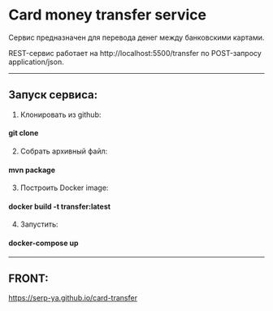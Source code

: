 # Card money transfer service

Сервис предназначен для перевода денег между банковскими картами.

REST-сервис работает на http://localhost:5500/transfer по POST-запросу application/json.

---

## Запуск сервиса:

1. Клонировать из github:
#### git clone
2. Собрать архивный файл:
#### mvn package
3. Построить Docker image:
#### docker build -t transfer:latest
4. Запустить:
#### docker-compose up

---

## FRONT:
https://serp-ya.github.io/card-transfer